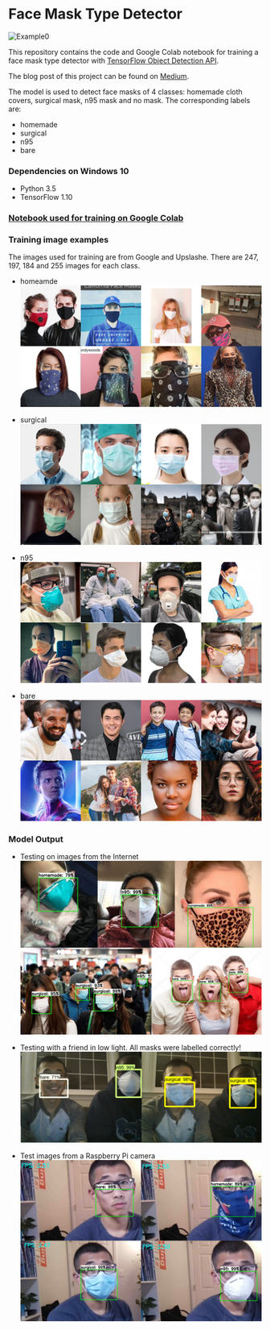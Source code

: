# Face Mask Type Detector

![Example0](/test_snapshots/square_testing_GIF.gif)


This repository contains the code and Google Colab notebook for training a face mask type detector with [TensorFlow Object Detection API](https://github.com/tensorflow/models/tree/master/research/object_detection). 

The blog post of this project can be found on [Medium](). 

The model is used to detect face masks of 4 classes: homemade cloth covers, surgical mask, n95 mask and no mask. The corresponding labels are:
- homemade
- surgical 
- n95
- bare


### Dependencies on Windows 10
- Python 3.5
- TensorFlow 1.10

### [Notebook used for training on Google Colab](/face_mask_type_detection_ssdmobile.ipynb)


### Training image examples
The images used for training are from Google and Upslashe. There are 247, 197, 184 and 255 images for each class. 

- homeamde
![homemade](/test_snapshots/homemade_examples.png)


- surgical 
![surgical](/test_snapshots/surgical_examples.png)


- n95
![n95](/test_snapshots/n95_examples.png)


- bare
![bare](/test_snapshots/no_mask_examples.png)



### Model Output

- Testing on images from the Internet
![Example1](/test_snapshots/face_mask_testing_4.png)


- Testing with a friend in low light. All masks were labelled correctly!
![Example2](/test_snapshots/face_mask_testing_1.png)


- Test images from a Raspberry Pi camera
![Example3](/test_snapshots/face_mask_testing_2.png)
